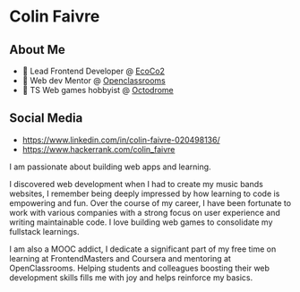 # Colin Faivre

## About Me

- 🔭 Lead Frontend Developer @ [EcoCo2](https://www.ecoco2.com/)
- 🌱 Web dev Mentor @ [Openclassrooms](https://openclassrooms.com/)
- 👾 TS Web games hobbyist @ [Octodrome](https://github.com/octodrome)

## Social Media

- https://www.linkedin.com/in/colin-faivre-020498136/
- https://www.hackerrank.com/colin_faivre

I am passionate about building web apps and learning.

I discovered web development when I had to create my music bands websites, I remember being deeply impressed by how learning to code is empowering and fun. Over the course of my career, I have been fortunate to work with various companies with a strong focus on user experience and writing maintainable code. I love building web games to consolidate my fullstack learnings.

I am also a MOOC addict, I dedicate a significant part of my free time on learning at FrontendMasters and Coursera and mentoring at OpenClassrooms. Helping students and colleagues boosting their web development skills fills me with joy and helps reinforce my basics.
